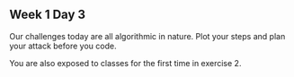 ## Week 1 Day 3

Our challenges today are all algorithmic in nature. Plot your steps and plan your attack before you code.

You are also exposed to classes for the first time in exercise 2. 
